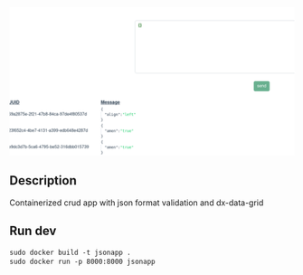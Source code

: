 ![img.png](img.png)
## Description
Containerized crud app with json format validation and dx-data-grid
## Run dev
```
sudo docker build -t jsonapp .
sudo docker run -p 8000:8000 jsonapp

```


